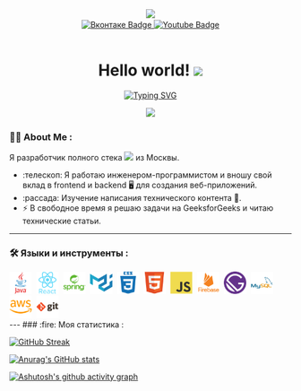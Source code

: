 <div id="header" align="center">
  <img src="https://media.giphy.com/media/LpiA8MVudQO8pitF4c/giphy.gif" width="500"/>
</div>
<div id="badges" align="center">
 <a href="https://vk.com/n.zhminka">
  <img src="https://img.shields.io/badge/Вконтаке-black?logo=vk&logoColor=red&style=for-the-badge" alt="Вконтаке Badge"/>
  </a>
  <a href="your-youtube-URL">
   <img src="https://img.shields.io/badge/YouTube-red?style=for-the-badge&logo=youtube&logoColor=wihte" alt="Youtube Badge"/>
  </a>
</div>
<div id="viewprof" align="center">
  <img src="https://komarev.com/ghpvc/?username= IceWolf8&style=flat-square&color=blue" alt=""/>
</div>
<div id="heythere" align="center">
  <h1>
  Hello world!
  <img src="https://media.giphy.com/media/hvRJCLFzcasrR4ia7z/giphy.gif" width="30px"/>
</h1>

  [![Typing SVG](https://readme-typing-svg.herokuapp.com?color=%2336BCF7&lines=Специалист+информационных+систем)](https://git.io/typing-svg)
  
</div>
<div align="center">
  <img src="https://media.giphy.com/media/1EBWoggJVAjVm/giphy.gif" width="150height="100>
</div>

### :man_technologist: About Me :
Я разработчик полного стека <img src="https://media.giphy.com/media/WUlplcMpOCEmTGBtBW/giphy.gif" width="30"> из Москвы.
- :телескоп: Я работаю инженером-программистом и вношу свой вклад в frontend и backend :desktop_computer: для создания веб-приложений.
- :рассада: Изучение написания технического контента	:abacus:.
- :zap: В свободное время я решаю задачи на GeeksforGeeks и читаю технические статьи.
---
### :hammer_and_wrench: Языки и инструменты :
<div>
  <img src="https://github.com/devicons/devicon/blob/master/icons/java/java-original-wordmark.svg" title="Java" alt="Java" width="40" height="40"/>&nbsp;
  <img src="https://github.com/devicons/devicon/blob/master/icons/react/react-original-wordmark.svg" title="React" alt="React" width="40" height="40"/>&nbsp;
  <img src="https://github.com/devicons/devicon/blob/master/icons/spring/spring-original-wordmark.svg" title="Spring" alt="Spring" width="40" height="40"/>&nbsp;
  <img src="https://github.com/devicons/devicon/blob/master/icons/materialui/materialui-original.svg" title="Material UI" alt="Material UI" width="40" height="40"/>&nbsp;
  <img src="https://github.com/devicons/devicon/blob/master/icons/css3/css3-plain-wordmark.svg"  title="CSS3" alt="CSS" width="40" height="40"/>&nbsp;
  <img src="https://github.com/devicons/devicon/blob/master/icons/html5/html5-original.svg" title="HTML5" alt="HTML" width="40" height="40"/>&nbsp;
  <img src="https://github.com/devicons/devicon/blob/master/icons/javascript/javascript-original.svg" title="JavaScript" alt="JavaScript" width="40" height="40"/>&nbsp;
  <img src="https://github.com/devicons/devicon/blob/master/icons/firebase/firebase-plain-wordmark.svg" title="Firebase" alt="Firebase" width="40" height="40"/>&nbsp;
  <img src="https://github.com/devicons/devicon/blob/master/icons/gatsby/gatsby-original.svg" title="Gatsby"  alt="Gatsby" width="40" height="40"/>&nbsp;
  <img src="https://github.com/devicons/devicon/blob/master/icons/mysql/mysql-original-wordmark.svg" title="MySQL"  alt="MySQL" width="40" height="40"/>&nbsp;
  <img src="https://github.com/devicons/devicon/blob/master/icons/amazonwebservices/amazonwebservices-plain-wordmark.svg" title="AWS" alt="AWS" width="40" height="40"/>&nbsp;
  <img src="https://github.com/devicons/devicon/blob/master/icons/git/git-original-wordmark.svg" title="Git" **alt="Git" width="40" height="40"/>
</div>
---
### :fire: Моя статистика :

[![GitHub Streak](http://github-readme-streak-stats.herokuapp.com?user=IceWolf8&theme=great-gatsby&locale=ru&date_format=j%20M%5B%20Y%5D)](https://git.io/streak-stats)

[![Anurag's GitHub stats](https://github-readme-stats.vercel.app/api?username=IceWolf8)](https://github.com/rompersStomper/github-readme-stats)

[![Ashutosh's github activity graph](https://activity-graph.herokuapp.com/graph?username=Ashutosh00710)](https://github.com/ashutosh00710/github-readme-activity-graph)
